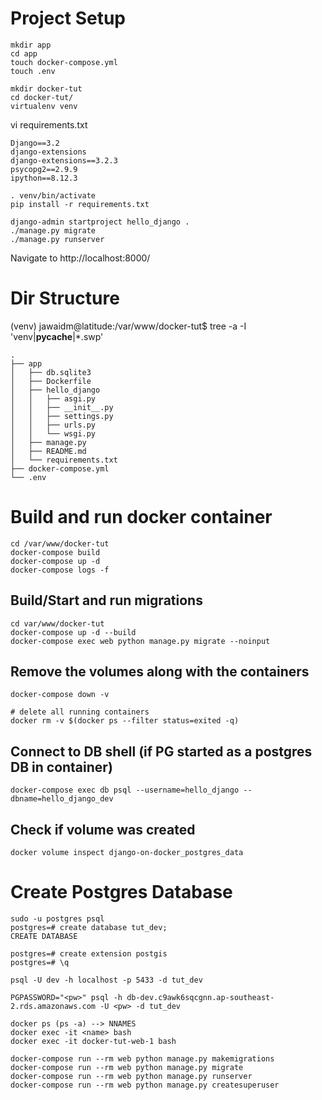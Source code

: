 # Project Setup

```
mkdir app
cd app
touch docker-compose.yml
touch .env

mkdir docker-tut
cd docker-tut/
virtualenv venv 
```

vi requirements.txt 
```
Django==3.2
django-extensions
django-extensions==3.2.3
psycopg2==2.9.9
ipython==8.12.3
```

```
. venv/bin/activate
pip install -r requirements.txt

django-admin startproject hello_django .
./manage.py migrate
./manage.py runserver
```

Navigate to http://localhost:8000/

# Dir Structure
(venv) jawaidm@latitude:/var/www/docker-tut$ tree -a -I 'venv|__pycache__|*.swp'
```
.
├── app
│   ├── db.sqlite3
│   ├── Dockerfile
│   ├── hello_django
│   │   ├── asgi.py
│   │   ├── __init__.py
│   │   ├── settings.py
│   │   ├── urls.py
│   │   └── wsgi.py
│   ├── manage.py
│   ├── README.md
│   └── requirements.txt
├── docker-compose.yml
└── .env
```

# Build and run docker container
```
cd /var/www/docker-tut
docker-compose build                                                                                                                                                                                        
docker-compose up -d                                                                                                                                                                                        
docker-compose logs -f
```

## Build/Start and run migrations
```
cd var/www/docker-tut
docker-compose up -d --build
docker-compose exec web python manage.py migrate --noinput
```

## Remove the volumes along with the containers
```
docker-compose down -v

# delete all running containers
docker rm -v $(docker ps --filter status=exited -q)
```

## Connect to DB shell (if PG started as a postgres DB in container)
```
docker-compose exec db psql --username=hello_django --dbname=hello_django_dev
```

## Check if volume was created
```
docker volume inspect django-on-docker_postgres_data
```

# Create Postgres Database
```
sudo -u postgres psql
postgres=# create database tut_dev;
CREATE DATABASE

postgres=# create extension postgis
postgres=# \q

psql -U dev -h localhost -p 5433 -d tut_dev

PGPASSWORD="<pw>" psql -h db-dev.c9awk6sqcgnn.ap-southeast-2.rds.amazonaws.com -U <pw> -d tut_dev
```

```
docker ps (ps -a) --> NNAMES
docker exec -it <name> bash
docker exec -it docker-tut-web-1 bash

docker-compose run --rm web python manage.py makemigrations
docker-compose run --rm web python manage.py migrate
docker-compose run --rm web python manage.py runserver
docker-compose run --rm web python manage.py createsuperuser
`````
